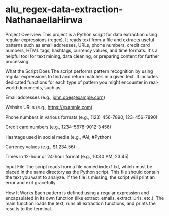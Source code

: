 # alu_regex-data-extraction-NathanaellaHirwa
Project Overview
This project is a Python script for data extraction using regular expressions (regex). It reads text from a file and extracts useful patterns such as email addresses, URLs, phone numbers, credit card numbers, HTML tags, hashtags, currency values, and time formats. It's a helpful tool for text mining, data cleaning, or preparing content for further processing.

What the Script Does
The script performs pattern recognition by using regular expressions to find and return matches in a given text. It includes dedicated functions for each type of pattern you might encounter in real-world documents, such as:

Email addresses (e.g., john.doe@example.com)

Website URLs (e.g., https://example.com)

Phone numbers in various formats (e.g., (123) 456-7890, 123-456-7890)

Credit card numbers (e.g., 1234-5678-9012-3456)

Hashtags used in social media (e.g., #AI, #Python)

Currency values (e.g., $1,234.56)

Times in 12-hour or 24-hour format (e.g., 10:30 AM, 23:45)

Input File
The script reads from a file named index1.txt, which must be placed in the same directory as the Python script. This file should contain the text you want to analyze. If the file is missing, the script will print an error and exit gracefully.

How It Works
Each pattern is defined using a regular expression and encapsulated in its own function (like extract_emails, extract_urls, etc.). The main function loads the text, runs all extraction functions, and prints the results to the terminal.

